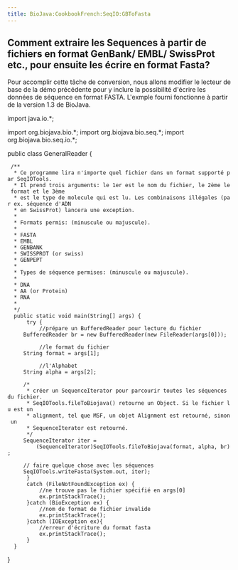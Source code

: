 ```yaml
---
title: BioJava:CookbookFrench:SeqIO:GBToFasta
---
```


Comment extraire les Sequences à partir de fichiers en format GenBank/ EMBL/ SwissProt etc., pour ensuite les écrire en format Fasta?
-------------------------------------------------------------------------------------------------------------------------------------

Pour accomplir cette tâche de conversion, nous allons modifier le
lecteur de base de la démo précédente pour y inclure la possibilité
d'écrire les données de séquence en format FASTA. L'exmple fourni
fonctionne à partir de la version 1.3 de BioJava.

<java> import java.io.\*;

import org.biojava.bio.\*; import org.biojava.bio.seq.\*; import
org.biojava.bio.seq.io.\*;

public class GeneralReader {

` /**`  
`  * Ce programme lira n'importe quel fichier dans un format supporté par SeqIOTools.`  
`  * Il prend trois arguments: le 1er est le nom du fichier, le 2ème le format et le 3ème `  
`  * est le type de molecule qui est lu. Les combinaisons illégales (par ex. séquence d'ADN `  
`  * en SwissProt) lancera une exception.`  
`  *`  
`  * Formats permis: (minuscule ou majuscule).`  
`  *`  
`  * FASTA`  
`  * EMBL`  
`  * GENBANK`  
`  * SWISSPROT (or swiss)`  
`  * GENPEPT`  
`  *`  
`  * Types de séquence permises: (minuscule ou majuscule).`  
`  *`  
`  * DNA`  
`  * AA (or Protein)`  
`  * RNA`  
`  *`  
`  */`  
`  public static void main(String[] args) {`  
`      try {`  
`          //prépare un BufferedReader pour lecture du fichier`  
`     BufferedReader br = new BufferedReader(new FileReader(args[0]));`

`          //le format du fichier`  
`     String format = args[1];`

`          //l'Alphabet`  
`     String alpha = args[2];`

`     /*`  
`      * créer un SequenceIterator pour parcourir toutes les séquences du fichier.`  
`      * SeqIOTools.fileToBiojava() retourne un Object. Si le fichier lu est un`  
`      * alignment, tel que MSF, un objet Alignment est retourné, sinon un`  
`      * SequenceIterator est retourné.`  
`      */`  
`     SequenceIterator iter =`  
`         (SequenceIterator)SeqIOTools.fileToBiojava(format, alpha, br);`

`     // faire quelque chose avec les séquences`  
`     SeqIOTools.writeFasta(System.out, iter);`  
`      }`  
`      catch (FileNotFoundException ex) {`  
`          //ne trouve pas le fichier spécifié en args[0]`  
`          ex.printStackTrace();`  
`      }catch (BioException ex) {`  
`          //nom de format de fichier invalide`  
`          ex.printStackTrace();`  
`      }catch (IOException ex){`  
`          //erreur d'écriture du format fasta`  
`          ex.printStackTrace();`  
`      }`  
`  }`

} </java>
